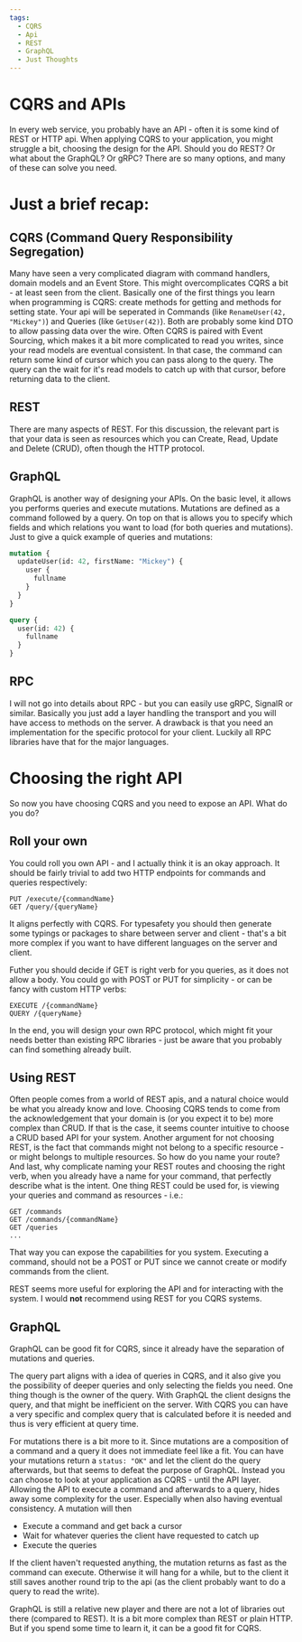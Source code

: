 ```yaml
---
tags:
  - CQRS
  - Api
  - REST
  - GraphQL
  - Just Thoughts
---
```


# CQRS and APIs
In every web service, you probably have an API - often it is some kind of REST or HTTP api. When applying CQRS to your application, you might struggle a bit, choosing the design for the API. Should you do REST? Or what about the GraphQL? Or gRPC? There are so many options, and many of these can solve you need.

# Just a brief recap:

## CQRS (Command Query Responsibility Segregation)
Many have seen a very complicated diagram with command handlers, domain models and an Event Store. This might overcomplicates CQRS a bit - at least seen from the client. Basically one of the first things you learn when programming is CQRS: create methods for getting and methods for setting state. Your api will be seperated in Commands (like `RenameUser(42, "Mickey")`) and Queries (like `GetUser(42)`). Both are probably some kind DTO to allow passing data over the wire.
Often CQRS is paired with Event Sourcing, which makes it a bit more complicated to read you writes, since your read models are eventual consistent. In that case, the command can return some kind of cursor which you can pass along to the query. The query can the wait for it's read models to catch up with that cursor, before returning data to the client.

## REST
There are many aspects of REST. For this discussion, the relevant part is that your data is seen as resources which you can Create, Read, Update and Delete (CRUD), often though the HTTP protocol.

## GraphQL
GraphQL is another way of designing your APIs. On the basic level, it allows you performs queries and execute mutations. Mutations are defined as a command followed by a query. On top on that is allows you to specify which fields and which relations you want to load (for both queries and mutations). Just to give a quick example of queries and mutations:
```graphql
mutation {
  updateUser(id: 42, firstName: "Mickey") {
    user {
      fullname
    }
  }
}

query {
  user(id: 42) {
    fullname
  }
}
```

## RPC
I will not go into details about RPC - but you can easily use gRPC, SignalR or similar. Basically you just add a layer handling the transport and you will have access to methods on the server. A drawback is that you need an implementation for the specific protocol for your client. Luckily all RPC libraries have that for the major languages.


# Choosing the right API
So now you have choosing CQRS and you need to expose an API. What do you do?

## Roll your own
You could roll you own API - and I actually think it is an okay approach. It should be fairly trivial to add two HTTP endpoints for commands and queries respectively:

```
PUT /execute/{commandName} 
GET /query/{queryName}
```

It aligns perfectly with CQRS. For typesafety you should then generate some typings or packages to share between server and client - that's a bit more complex if you want to have different languages on the server and client.

Futher you should decide if GET is right verb for you queries, as it does not allow a body. You could go with POST or PUT for simplicity - or can be fancy with custom HTTP verbs:

```
EXECUTE /{commandName} 
QUERY /{queryName}
```

In the end, you will design your own RPC protocol, which might fit your needs better than existing RPC libraries - just be aware that you probably can find something already built.

## Using REST
Often people comes from a world of REST apis, and a natural choice would be what you already know and love. Choosing CQRS tends to come from the acknowledgement that your domain is (or you expect it to be) more complex than CRUD. If that is the case, it seems counter intuitive to choose a CRUD based API for your system.
Another argument for not choosing REST, is the fact that commands might not belong to a specific resource - or might belongs to multiple resources. So how do you name your route?
And last, why complicate naming your REST routes and choosing the right verb, when you already have a name for your command, that perfectly describe what is the intent.
One thing REST could be used for, is viewing your queries and command as resources - i.e.:
```
GET /commands
GET /commands/{commandName}
GET /queries
...
```
That way you can expose the capabilities for you system. Executing a command, should not be a POST or PUT since we cannot create or modify commands from the client.

REST seems more useful for exploring the API and for interacting with the system. I would **not** recommend using REST for you CQRS systems.


## GraphQL
GraphQL can be good fit for CQRS, since it already have the separation of mutations and queries.

The query part aligns with a idea of queries in CQRS, and it also give you the possibility of deeper queries and only selecting the fields you need. One thing though is the owner of the query. With GraphQL the client designs the query, and that might be inefficient on the server. With CQRS you can have a very specific and complex query that is calculated before it is needed and thus is very efficient at query time.

For mutations there is a bit more to it. Since mutations are a composition of a command and a query it does not immediate feel like a fit. You can have your mutations return a `status: "OK"` and let the client do the query afterwards, but that seems to defeat the purpose of GraphQL. Instead you can choose to look at your application as CQRS - until the API layer. Allowing the API to execute a command and afterwards to a query, hides away some complexity for the user. Especially when also having eventual consistency. A mutation will then

- Execute a command and get back a cursor
- Wait for whatever queries the client have requested to catch up
- Execute the queries

If the client haven't requested anything, the mutation returns as fast as the command can execute. Otherwise it will hang for a while, but to the client it still saves another round trip to the api (as the client probably want to do a query to read the write).

GraphQL is still a relative new player and there are not a lot of libraries out there (compared to REST). It is a bit more complex than REST or plain HTTP. But if you spend some time to learn it, it can be a good fit for CQRS.